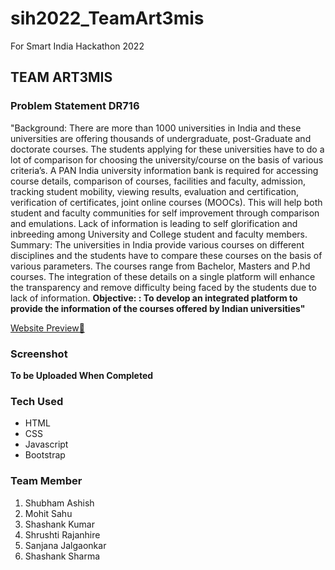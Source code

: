 ﻿# sih2022_TeamArt3mis
For Smart India Hackathon 2022
## TEAM ART3MIS
### Problem Statement DR716
"Background: There are more than 1000 universities in India and these universities are offering thousands of undergraduate, post-Graduate and doctorate courses. The students applying for these universities have to do a lot of comparison for choosing the university/course on the basis of various criteria’s. A PAN India university information bank is required for accessing course details, comparison of courses, facilities and faculty, admission, tracking student mobility, viewing results, evaluation and certification, verification of certificates, joint online courses (MOOCs). This will help both student and faculty communities for self improvement through comparison and emulations. Lack of information is leading to self glorification and inbreeding among University and College student and faculty members. Summary: The universities in India provide various courses on different disciplines and the students have to compare these courses on the basis of various parameters. The courses range from Bachelor, Masters and P.hd courses. The integration of these details on a single platform will enhance the transparency and remove difficulty being faced by the students due to lack of information. **Objective: : To develop an integrated platform to provide the information of the courses offered by Indian universities"** 

[Website Preview🚀](https://shubhamashish33.github.io/sih2022_TeamArt3mis)

### Screenshot
**To be Uploaded When Completed**
### Tech Used
- HTML
- CSS
- Javascript
- Bootstrap

### Team Member
1. Shubham Ashish
2. Mohit Sahu
3. Shashank Kumar
4. Shrushti Rajanhire
5. Sanjana Jalgaonkar
6. Shashank Sharma
